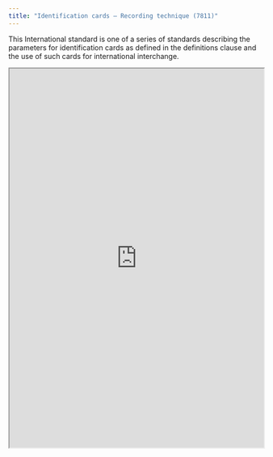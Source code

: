 ```yaml
---
title: "Identification cards – Recording technique (7811)"
---
```


This International standard is one of a series of standards describing the parameters for identification cards as defined in the definitions clause and the use of such cards for international interchange.

<iframe height="750" width="100%" src="https://ewelton.github.io/ktest/wiki.html#Identification%20cards%20%E2%80%93%20Recording%20technique%20(7811)"></iframe>
